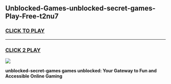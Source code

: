 
## Unblocked-Games-unblocked-secret-games-Play-Free-t2nu7
<h3>
<a href="https://premium76.site?title=unblocked-secret-games&ref=18A">CLICK TO PLAY</a></h3>
<hr>

<h3>
<a href="https://premium76.site?title=unblocked-secret-games&ref=18A">CLICK 2 PLAY</a>
  
</h3>

<a href="https://premium76.site?title=unblocked-secret-games&ref=18A"><img src="https://clearcache.store/games.png"></a>


**unblocked-secret-games games unblocked: Your Gateway to Fun and Accessible Online Gaming**
